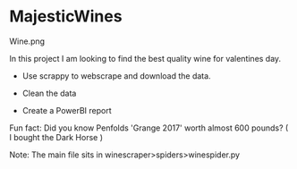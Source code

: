 # MajesticWines
<img>Wine.png<img/>

In this project I am looking to find the best quality wine for valentines day. 

- Use scrappy to webscrape and download the data.

- Clean the data 

- Create a PowerBI report

Fun fact: Did you know Penfolds 'Grange 2017' worth almost 600 pounds? ( I bought the Dark Horse )

Note: The main file sits in winescraper>spiders>winespider.py 
